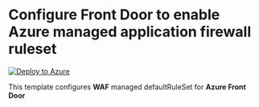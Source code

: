 # Configure Front Door to enable Azure managed application firewall ruleset 

[![Deploy to Azure](https://aka.ms/deploytoazurebutton)](https://portal.azure.com/#create/Microsoft.Template/uri/https%3A%2F%2Fraw.githubusercontent.com%2Fstephen-duplessis%2FAzure-Automation%2Fmain%2FARM%2FWAF_managed_defaultRuleSet%2Fazuredeploy.json)

This template configures **WAF** managed defaultRuleSet for **Azure Front Door**